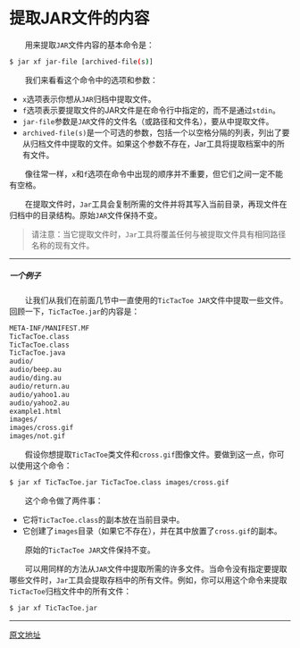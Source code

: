 # 提取JAR文件的内容

&emsp;&emsp;用来提取`JAR`文件内容的基本命令是：

```bash
$ jar xf jar-file [archived-file(s)]
```

&emsp;&emsp;我们来看看这个命令中的选项和参数：

- `x`选项表示你想从`JAR`归档中提取文件。
- `f`选项表示要提取文件的JAR文件是在命令行中指定的，而不是通过`stdin`。
- `jar-file`参数是`JAR`文件的文件名（或路径和文件名），要从中提取文件。
- `archived-file(s)`是一个可选的参数，包括一个以空格分隔的列表，列出了要从归档文件中提取的文件。如果这个参数不存在，Jar工具将提取档案中的所有文件。

&emsp;&emsp;像往常一样，`x`和`f`选项在命令中出现的顺序并不重要，但它们之间一定不能有空格。

&emsp;&emsp;在提取文件时，`Jar`工具会复制所需的文件并将其写入当前目录，再现文件在归档中的目录结构。原始`JAR`文件保持不变。

> 请注意：当它提取文件时，`Jar`工具将覆盖任何与被提取文件具有相同路径名称的现有文件。



---

##### 一个例子

&emsp;&emsp;让我们从我们在前面几节中一直使用的`TicTacToe JAR`文件中提取一些文件。回顾一下，`TicTacToe.jar`的内容是：

```bash
META-INF/MANIFEST.MF
TicTacToe.class
TicTacToe.class
TicTacToe.java
audio/
audio/beep.au
audio/ding.au
audio/return.au
audio/yahoo1.au
audio/yahoo2.au
example1.html
images/
images/cross.gif
images/not.gif
```

&emsp;&emsp;假设你想提取`TicTacToe`类文件和`cross.gif`图像文件。要做到这一点，你可以使用这个命令：

```bash
$ jar xf TicTacToe.jar TicTacToe.class images/cross.gif
```

&emsp;&emsp;这个命令做了两件事：

- 它将`TicTacToe.class`的副本放在当前目录中。
- 它创建了`images`目录（如果它不存在），并在其中放置了`cross.gif`的副本。

&emsp;&emsp;原始的`TicTacToe JAR`文件保持不变。

&emsp;&emsp;可以用同样的方法从`JAR`文件中提取所需的许多文件。当命令没有指定要提取哪些文件时，`Jar`工具会提取存档中的所有文件。例如，你可以用这个命令来提取`TicTacToe`归档文件中的所有文件：

```bash
$ jar xf TicTacToe.jar
```



---



[原文地址](https://docs.oracle.com/javase/tutorial/deployment/jar/unpack.html)
